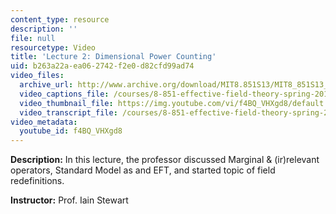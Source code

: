 ```yaml
---
content_type: resource
description: ''
file: null
resourcetype: Video
title: 'Lecture 2: Dimensional Power Counting'
uid: b263a22a-ea06-2742-f2e0-d82cfd99ad74
video_files:
  archive_url: http://www.archive.org/download/MIT8.851S13/MIT8_851S13_lec02_300k.mp4
  video_captions_file: /courses/8-851-effective-field-theory-spring-2013/a4f53ef437cf56a08275dffb0f9dd791_f4BQ_VHXgd8.vtt
  video_thumbnail_file: https://img.youtube.com/vi/f4BQ_VHXgd8/default.jpg
  video_transcript_file: /courses/8-851-effective-field-theory-spring-2013/60d5d4783b24b969991053491e00f73e_f4BQ_VHXgd8.pdf
video_metadata:
  youtube_id: f4BQ_VHXgd8
---
```


**Description:** In this lecture, the professor discussed Marginal & (ir)relevant operators, Standard Model as and EFT, and started topic of field redefinitions.

**Instructor:** Prof. Iain Stewart